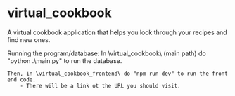 # virtual_cookbook
A virtual cookbook application that helps you look through your recipes and find new ones.

Running the program/database:
    In \virtual_cookbook\ (main path) do "python .\main.py" to run the database.

    Then, in \virtual_cookbook_frontend\ do "npm run dev" to run the front end code.
        - There will be a link ot the URL you should visit.

